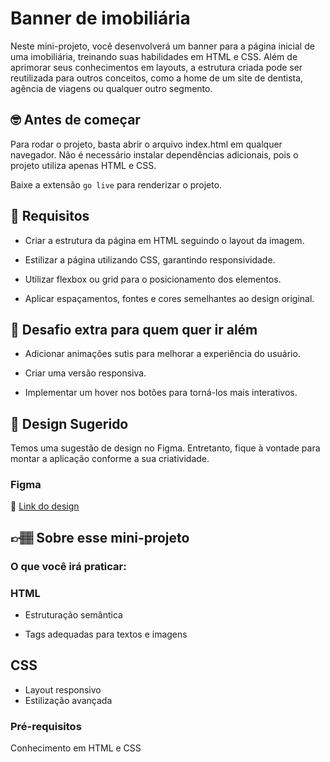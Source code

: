 # Banner de imobiliária

Neste mini-projeto, você desenvolverá um banner para a página inicial de uma imobiliária, treinando suas habilidades em HTML e CSS.
Além de aprimorar seus conhecimentos em layouts, a estrutura criada pode ser reutilizada para outros conceitos, como a home de um site de dentista, agência de viagens ou qualquer outro segmento.

## 🤓 Antes de começar

Para rodar o projeto, basta abrir o arquivo index.html em qualquer navegador. Não é necessário instalar dependências adicionais, pois o projeto utiliza apenas HTML e CSS.

Baixe a extensão `go live` para renderizar o projeto.

## 🔨 Requisitos

- Criar a estrutura da página em HTML seguindo o layout da imagem.

- Estilizar a página utilizando CSS, garantindo responsividade.

- Utilizar flexbox ou grid para o posicionamento dos elementos.

- Aplicar espaçamentos, fontes e cores semelhantes ao design original.


## 🔨 Desafio extra para quem quer ir além

- Adicionar animações sutis para melhorar a experiência do usuário.

- Criar uma versão responsiva.

- Implementar um hover nos botões para torná-los mais interativos.

## 🎨 Design Sugerido

Temos uma sugestão de design no Figma. Entretanto, fique à vontade para montar a aplicação conforme a sua criatividade.

### Figma

🔗 [Link do design](https://www.figma.com/community/file/1471230280983255818)

## 👉🏽 Sobre esse mini-projeto

### O que você irá praticar:

### HTML

- Estruturação semântica

- Tags adequadas para textos e imagens

## CSS

- Layout responsivo
- Estilização avançada

### Pré-requisitos

Conhecimento em HTML e CSS

